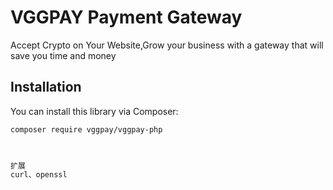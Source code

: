 # VGGPAY Payment Gateway

Accept Crypto on Your Website,Grow your business with a gateway that will save you time and money


## Installation
 
You can install this library via Composer:

```bash
composer require vggpay/vggpay-php

 

扩展
curl、openssl